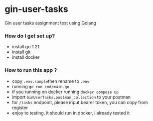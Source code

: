 # gin-user-tasks
Gin user tasks assignment test using Golang


### How do I get set up?

- install go 1.21
- install git
- install docker


### How to run this app ?

- copy `.env.sample`then rename to `.env`
- running `go run cmd/main.go`
- if you running on docker running `docker compose up`
- import `GinUserTasks.postman_collection` to your postman
- for `/tasks` endpoint, please input bearer token, you can copy from register
- enjoy to testing, it should run in docker, i already tested it
